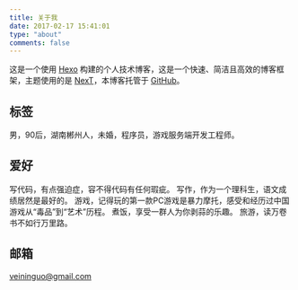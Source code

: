 ```yaml
---
title: 关于我
date: 2017-02-17 15:41:01
type: "about"
comments: false
---
```


这是一个使用 [Hexo](https://hexo.io/) 构建的个人技术博客，这是一个快速、简洁且高效的博客框架，主题使用的是 [NexT](https://github.com/iissnan/hexo-theme-next)，本博客托管于 [GitHub](https://github.com/Veinin/blog)。

## 标签

男，90后，湖南郴州人，未婚，程序员，游戏服务端开发工程师。

## 爱好

写代码，有点强迫症，容不得代码有任何瑕疵。
写作，作为一个理科生，语文成绩居然是最好的。
游戏，记得玩的第一款PC游戏是暴力摩托，感受和经历过中国游戏从“毒品”到“艺术”历程。
煮饭，享受一群人为你剥蒜的乐趣。
旅游，读万卷书不如行万里路。

## 邮箱

veininguo@gmail.com